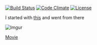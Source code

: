 [![Build Status](http://img.shields.io/travis/pikesley/Goggles.svg?style=flat-square)](https://travis-ci.org/pikesley/Goggles)
[![Code Climate](http://img.shields.io/codeclimate/github/pikesley/Goggles.svg?style=flat-square)](https://codeclimate.com/github/pikesley/Goggles)
[![License](http://img.shields.io/:license-mit-blue.svg?style=flat-square)](http://pikesley.mit-license.org)

I started with [this](https://learn.adafruit.com/kaleidoscope-eyes-neopixel-led-goggles-trinket-gemma/overview) and went from there

![Imgur](https://media.giphy.com/media/6H5OZhmwAmNry/giphy.gif)

[Movie](https://www.youtube.com/watch?v=MPyQ5JfunHQ)
